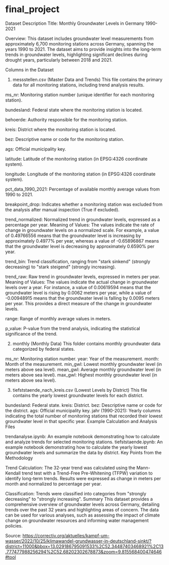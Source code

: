 # final_project
Dataset Description
Title: Monthly Groundwater Levels in Germany 1990-2021

Overview: This dataset includes groundwater level measurements from approximately 6,700 monitoring stations across Germany, spanning the years 1990 to 2021. The dataset aims to provide insights into the long-term trends in groundwater levels, highlighting significant declines during drought years, particularly between 2018 and 2021.

Columns in the Dataset

1. messstellen.csv (Master Data and Trends)
This file contains the primary data for all monitoring stations, including trend analysis results.

ms_nr: Monitoring station number (unique identifier for each monitoring station).

bundesland: Federal state where the monitoring station is located.

behoerde: Authority responsible for the monitoring station.

kreis: District where the monitoring station is located.

bez: Descriptive name or code for the monitoring station.

ags: Official municipality key.

latitude: Latitude of the monitoring station (in EPSG:4326 coordinate system).

longitude: Longitude of the monitoring station (in EPSG:4326 coordinate system).

pct_data_1990_2021: Percentage of available monthly average values from 1990 to 2021.

breakpoint_drop: Indicates whether a monitoring station was excluded from the analysis after manual inspection (True if excluded).

trend_normalized: Normalized trend in groundwater levels, expressed as a percentage per year.
Meaning of Values: The values indicate the rate of change in groundwater levels on a normalized scale. For example, a value of 0.49766556 means that the groundwater level is increasing by approximately 0.4977% per year, whereas a value of -0.65896867 means that the groundwater level is decreasing by approximately 0.6590% per year. 

trend_bin: Trend classification, ranging from "stark sinkend" (strongly decreasing) to "stark steigend" (strongly increasing).

trend_raw: Raw trend in groundwater levels, expressed in meters per year.
Meaning of Values: The values indicate the actual change in groundwater levels over a year. For instance, a value of 0.00619594 means that the groundwater level is rising by 0.0062 meters per year, while a value of -0.00948915 means that the groundwater level is falling by 0.0095 meters per year. This provides a direct measure of the change in groundwater levels.


range: Range of monthly average values in meters.

p_value: P-value from the trend analysis, indicating the statistical significance of the trend.

2. monthly (Monthly Data)
This folder contains monthly groundwater data categorized by federal states.

ms_nr: Monitoring station number.
year: Year of the measurement.
month: Month of the measurement.
min_gwl: Lowest monthly groundwater level (in meters above sea level).
mean_gwl: Average monthly groundwater level (in meters above sea level).
max_gwl: Highest monthly groundwater level (in meters above sea level).


3. tiefststaende_nach_kreis.csv (Lowest Levels by District)
This file contains the yearly lowest groundwater levels for each district.

bundesland: Federal state.
kreis: District.
bez: Descriptive name or code for the district.
ags: Official municipality key.
jahr (1990-2021): Yearly columns indicating the total number of monitoring stations that recorded their lowest groundwater level in that specific year.
Example Calculation and Analysis Files

trendanalyse.ipynb: An example notebook demonstrating how to calculate and analyze trends for selected monitoring stations.
tiefststaende.ipynb: An example notebook demonstrating how to calculate the yearly lowest groundwater levels and summarize the data by district.
Key Points from the Methodology


Trend Calculation: The 32-year trend was calculated using the Mann-Kendall trend test with a Trend-Free Pre-Whitening (TFPW) variation to identify long-term trends. Results were expressed as change in meters per month and normalized to percentage per year.

Classification: Trends were classified into categories from "strongly decreasing" to "strongly increasing".
Summary
This dataset provides a comprehensive overview of groundwater levels across Germany, detailing trends over the past 32 years and highlighting areas of concern. The data can be used for various analyses, such as assessing the impact of climate change on groundwater resources and informing water management policies.










































Source: https://correctiv.org/aktuelles/kampf-um-wasser/2022/10/25/klimawandel-grundwasser-in-deutschland-sinkt/?district=11000&bbox=13.029186795091533%2C52.34487403468921%2C13.777477988256294%2C52.68202302678873&zoom=9.815568400474646#tool
